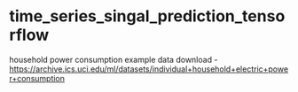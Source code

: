 # time_series_singal_prediction_tensorflow

household power consumption example data download - https://archive.ics.uci.edu/ml/datasets/individual+household+electric+power+consumption

